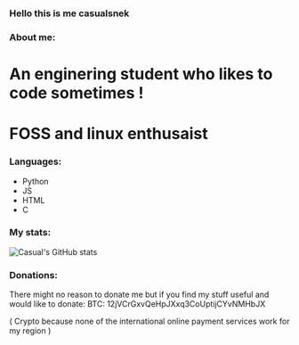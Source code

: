 ### Hello this is me casualsnek

### About me:
# An enginering student who likes to code sometimes !
# FOSS and linux enthusaist

### Languages:
- Python
- JS
- HTML
- C

### My stats:
![Casual's GitHub stats](https://github-readme-stats.vercel.app/api?username=casualsnek&count_private=true&theme=dracula)

### Donations:
There might no reason to donate me but if you find my stuff useful and would like to donate:
BTC: 12jVCrGxvQeHpJXxq3CoUptijCYvNMHbJX

( Crypto because none of the international online payment services work for my region )
